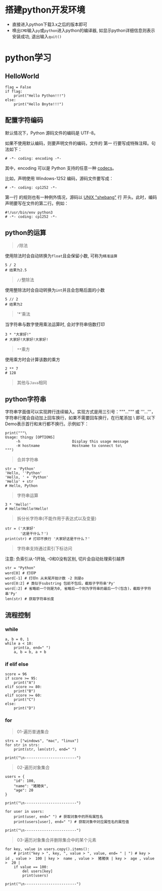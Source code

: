 # 搭建python开发环境

- 直接进入python下载3.x之后的版本即可
- 唤出`CMD`输入`py`或`python`进入python的编译器, 如显示python详细信息则表示安装成功, 退出输入`quit()`

# python学习

## HelloWorld

```
flag = False
if flag: 
    print("Hello Python!!!")
else:
    print("Hello Bnyte!!!")
```

## 配置字符编码

默认情况下，Python 源码文件的编码是 UTF-8。

如果不使用默认编码，则要声明文件的编码，文件的 第一 行要写成特殊注释。句法如下：

```
# -*- coding: encoding -*-
```

其中，encoding 可以是 Python 支持的任意一种 [codecs](https://docs.python.org/zh-cn/3/library/codecs.html#module-codecs)。

比如，声明使用 Windows-1252 编码，源码文件要写成：

```
# -*- coding: cp1252 -*-
```

第一行 的规则也有一种例外情况，源码以 [UNIX "shebang"](https://docs.python.org/zh-cn/3/tutorial/appendix.html#tut-scripts) 行 开头。此时，编码声明要写在文件的第二行。例如：

```
#!/usr/bin/env python3
# -*- coding: cp1252 -*-
```

## python的运算

> `/`除法

使用除法时会自动转换为`float`且会保留小数, 可称为`精准运算`

```
5 / 2
# 结果为2.5
```

> `//`整除法

使用整除法时会自动转换为`int`并且会忽略后面的小数

```
5 // 2
# 结果为2
```

> '*'乘法

当字符串与数字使用乘法运算时, 会对字符串倍数打印

```
3 * "大家好!"
# 大家好!大家好!大家好!
```

> `**`乘方

使用乘方时会计算该数的乘方

```
2 ** 7
# 128
```

> 其他与`Java`相同

## python字符串

字符串字面值可以实现跨行连续输入。实现方式是用三引号："""...""" 或 '''...'''，字符串行尾会自动加上回车换行，如果不需要回车换行，在行尾添加 \ 即可, 以下Demo表示首行和末行都不换行。示例如下：

```
print("""\
Usage: thingy [OPTIONS]
     -h                        Display this usage message
     -H hostname               Hostname to connect to\
""")
```

> 合并字符串

```
str = 'Python'
'Hello, ''Python' 
'Hello, ' + 'Python'
'Hello' + str
# Hello, Python
```

> 字符串运算

```
3 * 'Hello!'
# Hello!Hello!Hello! 
```

> 拆分长字符串(不能作用于表达式以及变量)

```
str = ('大家好'
       '这是干什么？')
print(str) # 打印不换行 '大家好这是干什么？'
```

> 字符串支持通过索引下标访问

注意: 负索引从-1开始, -0和0没有区别, 切片会自动处理索引越界

```
str = "Python"
word[0] # 打印P
word[-1] # 打印n 从末尾开始计数 -2 则是o
word[0:2] # 类似于substring 包前不包后，截取子字符串'Py'
word[:2] # 省略前一个则是为0, 省略后一个则为字符串的最后一个(包含)，截取子字符串'Py'
len(str) # 获取字符串长度
```

## 流程控制

### while

```
a, b = 0, 1
while a < 10:
    print(a, end=" ")
    a, b = b, a + b
```

### if elif else

```
score = 96
if score >= 95:
    print("A")
elif score >= 80:
    print("B")
elif score >= 60:
    print("C")
else:
    print("D")
```

### for

> 01-遍历普通集合
```
strs = ["windows", "mac", "linux"]
for str in strs:
    print(str, len(str), end=" ")

print("\n------------------------")
```

> 02-遍历对象集合
```
users = {
    "id": 100,
    "name": "猪猪侠",
    "age": 20
}

print("\n------------------------")

for user in users:
    print(user, end=" ") # 获取对象中的所有属性名
    print(users[user], end=" ") # 获取对象中对应属性名的属性值

print("\n------------------------")
```

> 03-遍历对象集合并删除集合中的某个元素
```
for key, value in users.copy().items():
    # print("key > ", key, ", value > ", value, end= " | ") # key >  id , value >  100 | key >  name , value >  猪猪侠 | key >  age , value >  20 |
    if value == 100:
        del users[key]
        print(users)

print("\n------------------------")
```